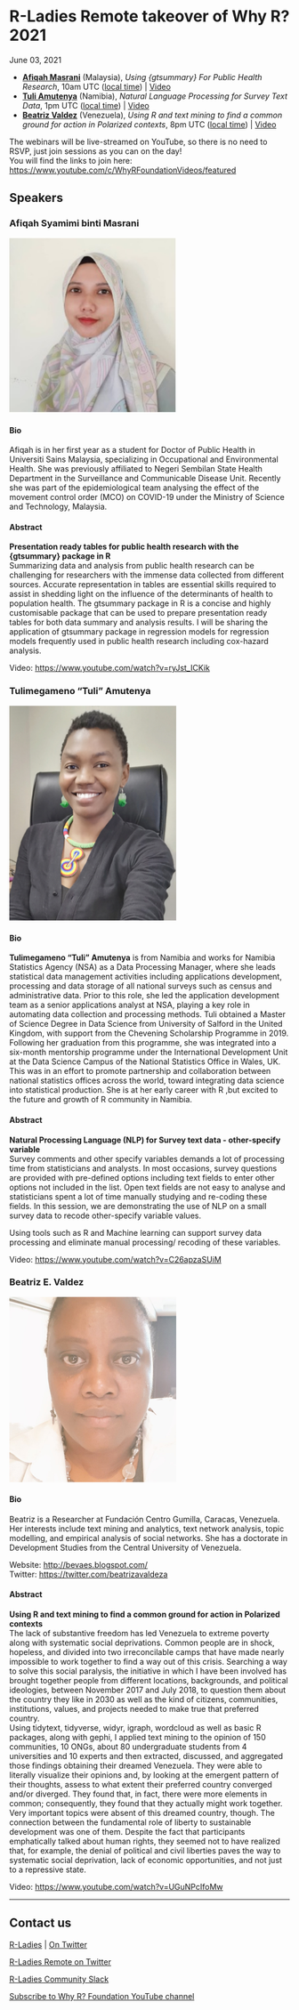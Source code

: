 # R-Ladies Remote takeover of Why R? 2021
June 03, 2021

- [**Afiqah Masrani**](https://github.com/rladies/meetup-presentations_remote/tree/main/2021_whyR#afiqah-syamimi-binti-masrani) (Malaysia), _Using {gtsummary} For Public Health Research_, 10am UTC ([local time](https://arewemeetingyet.com/UTC/2021-06-03/10:00/Afiqah%20Masrani%20Talk)) | [Video](https://www.youtube.com/watch?v=ryJst_ICKik)
- [**Tuli Amutenya**](https://github.com/rladies/meetup-presentations_remote/tree/main/2021_whyR#tulimegameno-tuli-amutenya) (Namibia), _Natural Language Processing for Survey Text Data_, 1pm UTC ([local time](https://arewemeetingyet.com/UTC/2021-06-03/13:00/Tuli%20Amutenya%20Talk)) | [Video](https://www.youtube.com/watch?v=C26apzaSUiM)
- [**Beatriz Valdez**](https://github.com/rladies/meetup-presentations_remote/tree/main/2021_whyR#beatriz-e-valdez) (Venezuela), _Using R and text mining to find a common ground for action in Polarized contexts_, 8pm UTC ([local time](https://arewemeetingyet.com/UTC/2021-06-03/20:00/Beatriz%20Valdez%20Talk)) | [Video](https://www.youtube.com/watch?v=UGuNPcIfoMw)

The webinars will be live-streamed on YouTube, so there is no need to RSVP, just join sessions as you can on the day! <br>
You will find the links to join here: https://www.youtube.com/c/WhyRFoundationVideos/featured

## Speakers
### Afiqah Syamimi binti Masrani
<img src="https://github.com/rladies/meetup-presentations_remote/blob/main/2021_whyR/afiqah.jpg" width="300">

#### Bio
Afiqah is in her first year as a student for Doctor of Public Health in Universiti Sains Malaysia, specializing in Occupational and Environmental Health.
She was previously affiliated to Negeri Sembilan State Health Department in the Surveillance and Communicable Disease Unit.
Recently she was part of the epidemiological team analysing the effect of the movement control order (MCO) on COVID-19 under the
Ministry of Science and Technology, Malaysia. 

#### Abstract
**Presentation ready tables for public health research with the {gtsummary} package in R** <br>
Summarizing data and analysis from public health research can be challenging for researchers with the immense data collected from different sources.
Accurate representation in tables are essential skills required to assist in shedding light on the influence of the determinants of health to population health.
The gtsummary package in R is a concise and highly customisable package that can be used to prepare presentation ready tables for both data summary and
analysis results. I will be sharing the application of gtsummary package in regression models for regression models frequently used in public health research
including cox-hazard analysis.

Video: https://www.youtube.com/watch?v=ryJst_ICKik

### Tulimegameno “Tuli” Amutenya
<img src="https://github.com/rladies/meetup-presentations_remote/blob/main/2021_whyR/tuli.jpg" width="300">

#### Bio
**Tulimegameno “Tuli” Amutenya** is from Namibia and works for Namibia Statistics Agency (NSA) as a Data Processing Manager,
where she leads statistical data management activities including applications development, processing and data storage of all national surveys
such as census and administrative data. Prior to this role, she led the application development team as a senior applications analyst at NSA,
playing a key role in automating data collection and processing methods. Tuli obtained a Master of Science Degree in Data Science from
University of Salford in the United Kingdom, with support from the Chevening Scholarship Programme in 2019. Following her graduation from this programme,
she was integrated into a six-month mentorship programme under the International Development Unit at the Data Science Campus of the
National Statistics Office in Wales, UK. This was in an effort to promote partnership and collaboration between national statistics offices across the world,
toward integrating data science into statistical production. She is at her early career with R ,but excited to the future and growth of R community in Namibia.

#### Abstract
**Natural Processing Language (NLP) for Survey text data - other-specify variable** <br>
Survey comments and other specify variables demands a lot of processing time from statisticians and analysts.  In most occasions, survey questions are provided with  pre-defined options including text fields to enter other options not included in the list. Open text fields are not easy to analyse and statisticians spent a lot of time manually studying and re-coding these fields. In this session, we are demonstrating the use of NLP on a small survey data to recode other-specify variable values.

Using tools such as R and Machine learning can support survey data processing and eliminate manual processing/ recoding of these variables.

Video: https://www.youtube.com/watch?v=C26apzaSUiM

### Beatriz E. Valdez
<img src="https://github.com/rladies/meetup-presentations_remote/blob/main/2021_whyR/beva.jpg" width="300">

#### Bio
Beatriz is a Researcher at Fundación Centro Gumilla, Caracas, Venezuela. Her interests include text mining and analytics, text network analysis, topic modelling,
and empirical analysis of social networks. She has a doctorate in Development Studies from the Central University of Venezuela.

Website: http://bevaes.blogspot.com/ <br>
Twitter: https://twitter.com/beatrizavaldeza

#### Abstract
**Using R and text mining to find a common ground for action in Polarized contexts** <br>
The lack of substantive freedom has led Venezuela to extreme poverty along with systematic social deprivations.
Common people are in shock, hopeless, and divided into two irreconcilable camps that have made nearly impossible to work together to find a way out of this crisis.
Searching a way to solve this social paralysis, the initiative in which I have been involved has brought together people from different locations, backgrounds,
and political ideologies, between November 2017 and July 2018, to question them about the country they like in 2030 as well as the kind of citizens, communities,
institutions, values, and projects needed to make true that preferred country. <br>
Using tidytext, tidyverse, widyr, igraph, wordcloud as well as basic R packages, along with gephi, I applied text mining to the opinion of
150 communities, 10 ONGs, about 80 undergraduate students from 4 universities and 10 experts and then extracted, discussed, and aggregated those findings
obtaining their dreamed Venezuela. They were able to literally visualize their opinions and, by looking at the emergent pattern of their thoughts, assess to
what extent their preferred country converged and/or diverged. They found that, in fact, there were more elements in common; consequently, they found that they
actually might work together. <br>
Very important topics were absent of this dreamed country, though. The connection between the fundamental role of liberty to sustainable development was
one of them. Despite the fact that participants emphatically talked about human rights, they seemed not to have realized that, for example, the denial of
political and civil liberties paves the way to systematic social deprivation, lack of economic opportunities, and not just to a repressive state.

Video: https://www.youtube.com/watch?v=UGuNPcIfoMw

***
## Contact us
[R-Ladies](https//rladies.org) | [On Twitter](https://twitter.com/rladiesglobal)

[R-Ladies Remote on Twitter](https://twitter.com/rladiesremote)

[R-Ladies Community Slack](https://rladies-community-slack.herokuapp.com/)

[Subscribe to Why R? Foundation YouTube channel](https://www.youtube.com/channel/UCwLy_PYrnCEhCU-Ay2F5Drw)

